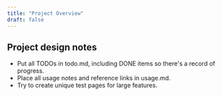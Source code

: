 ```yaml
---
title: "Project Overview"
draft: false
---
```


## Project design notes

* Put all TODOs in todo.md, including DONE items so there's a record of progress. 
* Place all usage notes and reference links in usage.md.
* Try to create unique test pages for large features. 



